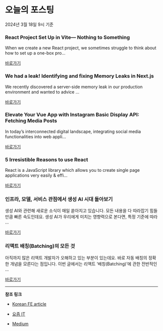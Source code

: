 # 오늘의 포스팅 
2024년 3월 18일 9시 기준 

### React Project Set Up in Vite— Nothing to Something 

 When we create a new React project, we sometimes struggle to think about how to set up a one-box pro... 

 [바로가기](https://medium.com/m/signin?actionUrl=https%3A%2F%2Fmedium.com%2F_%2Fbookmark%2Fp%2F79add6b6677e&operation=register&redirect=https%3A%2F%2Famberfung.medium.com%2Freact-project-set-up-in-vite-nothing-to-something-79add6b6677e&source=---------0-84----------reactjs------bookmark_preview----acd254ee_3faf_4ae6_b80e_b50549be91de-------) 

### We had a leak! Identifying and fixing Memory Leaks in Next.js 

 We recently discovered a server-side memory leak in our production environment and wanted to advice ... 

 [바로가기](https://medium.com/m/signin?actionUrl=https%3A%2F%2Fmedium.com%2F_%2Fbookmark%2Fp%2F622977876697&operation=register&redirect=https%3A%2F%2Fmedium.com%2Fjohn-lewis-software-engineering%2Fwe-had-a-leak-identifying-and-fixing-memory-leaks-in-next-js-622977876697&source=---------0-84----------nextjs------bookmark_preview----ba813a80_5a2f_47ef_bca8_610cd9888f76-------) 

### Elevate Your Vue App with Instagram Basic Display API: Fetching Media Posts 

 In today’s interconnected digital landscape, integrating social media functionalities into web appli... 

 [바로가기](https://medium.com/m/signin?actionUrl=https%3A%2F%2Fmedium.com%2F_%2Fbookmark%2Fp%2Fa780cce31846&operation=register&redirect=https%3A%2F%2Fmedium.com%2F%40fabian.soosaithasan%2Felevate-your-nuxt-3-app-with-instagram-basic-display-api-fetching-media-posts-a780cce31846&source=---------0-84----------front_end_development------bookmark_preview----c98f7de3_6d9d_413e_b961_039c9e6a9416-------) 

### 5 Irresistible Reasons to use React 

 React is a JavaScript library which allows you to create single page applications very easily & effi... 

 [바로가기](https://medium.com/m/signin?actionUrl=https%3A%2F%2Fmedium.com%2F_%2Fbookmark%2Fp%2F5c7b6cc9aaa8&operation=register&redirect=https%3A%2F%2Fmedium.com%2F%40mram41614%2F5-irresistible-reasons-to-use-react-5c7b6cc9aaa8&source=---------0-84----------react------bookmark_preview----7802a8e6_b62f_4bfd_88f1_a34653f55e51-------) 

### 인프라, 모델, 서비스 관점에서 생성 AI 시대 돌아보기 

 생성 AI와 관련해 새로운 소식이 매일 쏟아지고 있습니다. 모든 내용을 다 따라잡기 힘들 만큼 빠른 속도인데요. 생성 AI가 우리에게 미치는 영향력으로 본다면, 특정 기준에 따라 ... 

 [바로가기](https://yozm.wishket.com/magazine/detail/2497/) 

### 리액트 배칭(Batching)의 모든 것 

 아직까지 많은 리액트 개발자가 오해하고 있는 부분이 있는데요. 바로 자동 배칭의 정확한 개념을 모른다는 점입니다. 이번 글에서는 리액트 ‘배칭(Batching)’에 관한 전반적인 ... 

 [바로가기](https://yozm.wishket.com/magazine/detail/2493/) 

---

**참조 링크**

- [Korean FE article](https://kofearticle.substack.com) 

- [요즘 IT](https://yozm.wishket.com/magazine) 

- [Medium](https://medium.com) 

